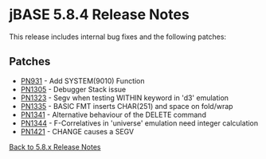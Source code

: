 # jBASE 5.8.4 Release Notes

<PageHeader />

This release includes internal bug fixes and the following patches:

## Patches

- [PN931](./pn931/README.md)    - Add SYSTEM(9010) Function  
- [PN1305](./pn1305/README.md)  - Debugger Stack issue  
- [PN1323](./pn1323/README.md)  - Segv when testing WITHIN keyword in 'd3' emulation  
- [PN1335](./pn1335/README.md)  - BASIC FMT inserts CHAR(251) and space on fold/wrap
- [PN1341](./pn1341/README.md)  - Alternative behaviour of the DELETE command  
- [PN1344](./pn1344/README.md)  - F-Correlatives in 'universe' emulation need integer calculation  
- [PN1421](./pn1421/README.md)  - CHANGE causes a SEGV  

[Back to 5.8.x Release Notes](./../README.md)
  
<PageFooter />
